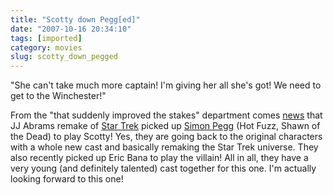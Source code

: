 ```yaml
---
title: "Scotty down Pegg[ed]"
date: "2007-10-16 20:34:10"
tags: [imported]
category: movies
slug: scotty_down_pegged
---
```


"She can't take much more captain! I'm giving her all she's got! We need to get to the Winchester!"

From the "that suddenly improved the stakes" department comes <a href="http://www.firstshowing.net/2007/10/11/no-way-simon-pegg-is-scotty-in-star-trek/">news</a> that JJ Abrams remake of <a href="http://www.imdb.com/title/tt0796366/">Star Trek</a> picked up <a href="http://www.imdb.com/name/nm0670408/">Simon Pegg</a> (Hot Fuzz, Shawn of the Dead) to play Scotty! Yes, they are going back to the original characters with a whole new cast and basically remaking the Star Trek universe. They also recently picked up Eric Bana to play the villain! All in all, they have a very young (and definitely talented) cast together for this one. I'm actually looking forward to this one!
